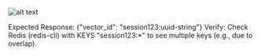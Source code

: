 ![alt text](image.png)

Expected Response: {"vector_id": "session123:uuid-string"}
Verify: Check Redis (redis-cli) with KEYS "session123:*" to see multiple keys (e.g., due to overlap).